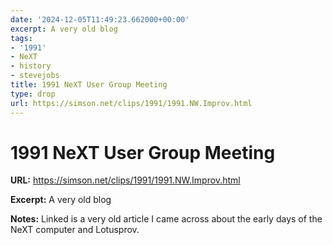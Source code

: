 ```yaml
---
date: '2024-12-05T11:49:23.662000+00:00'
excerpt: A very old blog
tags:
- '1991'
- NeXT
- history
- stevejobs
title: 1991 NeXT User Group Meeting
type: drop
url: https://simson.net/clips/1991/1991.NW.Improv.html
---
```


# 1991 NeXT User Group Meeting

**URL:** https://simson.net/clips/1991/1991.NW.Improv.html

**Excerpt:** A very old blog

**Notes:**
Linked is a very old article I came across about the early days of the NeXT computer and Lotusprov. 
